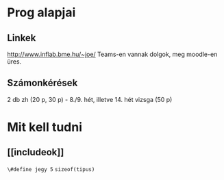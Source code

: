 # Prog alapjai

## Linkek
http://www.inflab.bme.hu/~joe/
Teams-en vannak dolgok, meg moodle-en üres.

## Számonkérések
2 db zh (20 p, 30 p) - 8./9. hét, illetve 14. hét
vizsga (50 p)


# Mit kell tudni
## [[includeok]]
`\#define jegy 5`
`sizeof(tipus)`